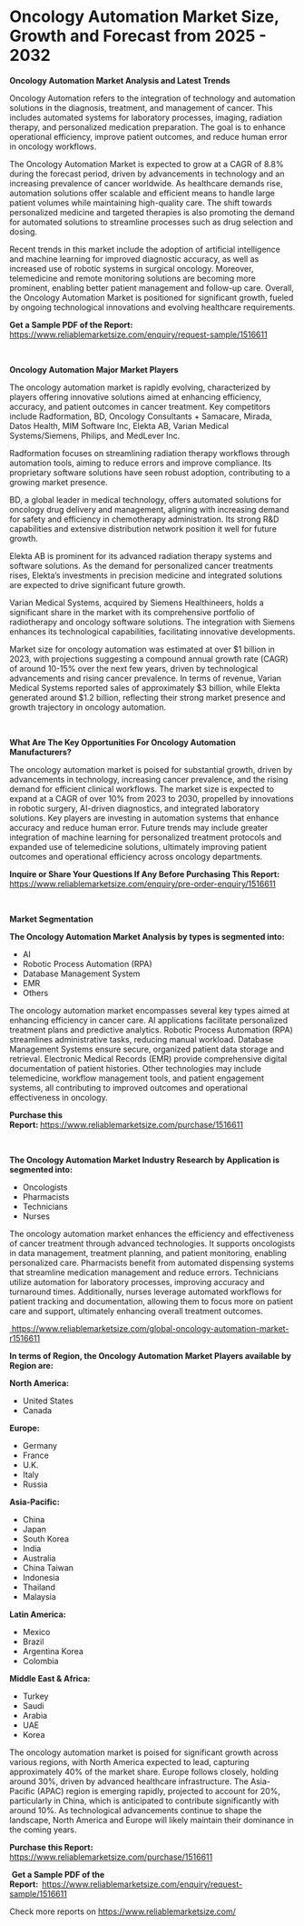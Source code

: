<p><h1>Oncology Automation Market Size, Growth and Forecast from 2025 - 2032</h1></p><p><strong>Oncology Automation Market Analysis and Latest Trends</strong></p>
<p><p>Oncology Automation refers to the integration of technology and automation solutions in the diagnosis, treatment, and management of cancer. This includes automated systems for laboratory processes, imaging, radiation therapy, and personalized medication preparation. The goal is to enhance operational efficiency, improve patient outcomes, and reduce human error in oncology workflows.</p><p>The Oncology Automation Market is expected to grow at a CAGR of 8.8% during the forecast period, driven by advancements in technology and an increasing prevalence of cancer worldwide. As healthcare demands rise, automation solutions offer scalable and efficient means to handle large patient volumes while maintaining high-quality care. The shift towards personalized medicine and targeted therapies is also promoting the demand for automated solutions to streamline processes such as drug selection and dosing.</p><p>Recent trends in this market include the adoption of artificial intelligence and machine learning for improved diagnostic accuracy, as well as increased use of robotic systems in surgical oncology. Moreover, telemedicine and remote monitoring solutions are becoming more prominent, enabling better patient management and follow-up care. Overall, the Oncology Automation Market is positioned for significant growth, fueled by ongoing technological innovations and evolving healthcare requirements.</p></p>
<p><strong>Get a Sample PDF of the Report:&nbsp;</strong> <a href="https://www.reliablemarketsize.com/enquiry/request-sample/1516611?utm_campaign=3248&utm_medium=2&utm_source=Github&utm_content=ia&utm_term=30032025&utm_id=oncology-automation">https://www.reliablemarketsize.com/enquiry/request-sample/1516611</a></p>
<p>&nbsp;</p>
<p><strong>Oncology Automation Major Market Players</strong></p>
<p><p>The oncology automation market is rapidly evolving, characterized by players offering innovative solutions aimed at enhancing efficiency, accuracy, and patient outcomes in cancer treatment. Key competitors include Radformation, BD, Oncology Consultants + Samacare, Mirada, Datos Health, MIM Software Inc, Elekta AB, Varian Medical Systems/Siemens, Philips, and MedLever Inc.</p><p>Radformation focuses on streamlining radiation therapy workflows through automation tools, aiming to reduce errors and improve compliance. Its proprietary software solutions have seen robust adoption, contributing to a growing market presence.</p><p>BD, a global leader in medical technology, offers automated solutions for oncology drug delivery and management, aligning with increasing demand for safety and efficiency in chemotherapy administration. Its strong R&D capabilities and extensive distribution network position it well for future growth.</p><p>Elekta AB is prominent for its advanced radiation therapy systems and software solutions. As the demand for personalized cancer treatments rises, Elekta’s investments in precision medicine and integrated solutions are expected to drive significant future growth.</p><p>Varian Medical Systems, acquired by Siemens Healthineers, holds a significant share in the market with its comprehensive portfolio of radiotherapy and oncology software solutions. The integration with Siemens enhances its technological capabilities, facilitating innovative developments.</p><p>Market size for oncology automation was estimated at over $1 billion in 2023, with projections suggesting a compound annual growth rate (CAGR) of around 10-15% over the next few years, driven by technological advancements and rising cancer prevalence. In terms of revenue, Varian Medical Systems reported sales of approximately $3 billion, while Elekta generated around $1.2 billion, reflecting their strong market presence and growth trajectory in oncology automation.</p></p>
<p>&nbsp;</p>
<p><strong>What Are The Key Opportunities For Oncology Automation Manufacturers?</strong></p>
<p><p>The oncology automation market is poised for substantial growth, driven by advancements in technology, increasing cancer prevalence, and the rising demand for efficient clinical workflows. The market size is expected to expand at a CAGR of over 10% from 2023 to 2030, propelled by innovations in robotic surgery, AI-driven diagnostics, and integrated laboratory solutions. Key players are investing in automation systems that enhance accuracy and reduce human error. Future trends may include greater integration of machine learning for personalized treatment protocols and expanded use of telemedicine solutions, ultimately improving patient outcomes and operational efficiency across oncology departments.</p></p>
<p><strong>Inquire or Share Your Questions If Any Before Purchasing This Report:</strong> <a href="https://www.reliablemarketsize.com/enquiry/pre-order-enquiry/1516611?utm_campaign=3248&utm_medium=2&utm_source=Github&utm_content=ia&utm_term=30032025&utm_id=oncology-automation">https://www.reliablemarketsize.com/enquiry/pre-order-enquiry/1516611</a></p>
<p>&nbsp;</p>
<p><strong>Market Segmentation</strong></p>
<p><strong>The Oncology Automation Market Analysis by types is segmented into:</strong></p>
<p><ul><li>AI</li><li>Robotic Process Automation (RPA)</li><li>Database Management System</li><li>EMR</li><li>Others</li></ul></p>
<p><p>The oncology automation market encompasses several key types aimed at enhancing efficiency in cancer care. AI applications facilitate personalized treatment plans and predictive analytics. Robotic Process Automation (RPA) streamlines administrative tasks, reducing manual workload. Database Management Systems ensure secure, organized patient data storage and retrieval. Electronic Medical Records (EMR) provide comprehensive digital documentation of patient histories. Other technologies may include telemedicine, workflow management tools, and patient engagement systems, all contributing to improved outcomes and operational effectiveness in oncology.</p></p>
<p><strong>Purchase this Report:&nbsp;</strong><a href="https://www.reliablemarketsize.com/purchase/1516611?utm_campaign=3248&utm_medium=2&utm_source=Github&utm_content=ia&utm_term=30032025&utm_id=oncology-automation">https://www.reliablemarketsize.com/purchase/1516611</a></p>
<p>&nbsp;</p>
<p><strong>The Oncology Automation Market Industry Research by Application is segmented into:</strong></p>
<p><ul><li>Oncologists</li><li>Pharmacists</li><li>Technicians</li><li>Nurses</li></ul></p>
<p><p>The oncology automation market enhances the efficiency and effectiveness of cancer treatment through advanced technologies. It supports oncologists in data management, treatment planning, and patient monitoring, enabling personalized care. Pharmacists benefit from automated dispensing systems that streamline medication management and reduce errors. Technicians utilize automation for laboratory processes, improving accuracy and turnaround times. Additionally, nurses leverage automated workflows for patient tracking and documentation, allowing them to focus more on patient care and support, ultimately enhancing overall treatment outcomes.</p></p>
<p><a href="https://www.reliablemarketsize.com/global-oncology-automation-market-r1516611?utm_campaign=3248&utm_medium=2&utm_source=Github&utm_content=ia&utm_term=30032025&utm_id=oncology-automation">&nbsp;https://www.reliablemarketsize.com/global-oncology-automation-market-r1516611</a></p>
<p><strong>In terms of Region, the Oncology Automation Market Players available by Region are:</strong></p>
<p>
    <p> <strong> North America: </strong>
        <ul>
            <li>United States</li>
            <li>Canada</li>
        </ul>
        </p> 
    <p> <strong> Europe: </strong>
        <ul>
            <li>Germany</li>
            <li>France</li>
            <li>U.K.</li>
            <li>Italy</li>
            <li>Russia</li>
        </ul>
        </p> 
    <p> <strong> Asia-Pacific: </strong>
        <ul>
            <li>China</li>
            <li>Japan</li>
            <li>South Korea</li>
            <li>India</li>
            <li>Australia</li>
            <li>China Taiwan</li>
            <li>Indonesia</li>
            <li>Thailand</li>
            <li>Malaysia</li>
        </ul>
        </p> 
    <p> <strong> Latin America: </strong>
        <ul>
            <li>Mexico</li>
            <li>Brazil</li>
            <li>Argentina Korea</li>
            <li>Colombia</li>
        </ul>
        </p> 
    <p> <strong> Middle East & Africa: </strong>
        <ul>
            <li>Turkey</li>
            <li>Saudi</li>
            <li>Arabia</li>
            <li>UAE</li>
            <li>Korea</li>
        </ul>
    </p>
    </p>
<p><p>The oncology automation market is poised for significant growth across various regions, with North America expected to lead, capturing approximately 40% of the market share. Europe follows closely, holding around 30%, driven by advanced healthcare infrastructure. The Asia-Pacific (APAC) region is emerging rapidly, projected to account for 20%, particularly in China, which is anticipated to contribute significantly with around 10%. As technological advancements continue to shape the landscape, North America and Europe will likely maintain their dominance in the coming years.</p></p>
<p><strong>Purchase this Report: </strong><a href="https://www.reliablemarketsize.com/purchase/1516611?utm_campaign=3248&utm_medium=2&utm_source=Github&utm_content=ia&utm_term=30032025&utm_id=oncology-automation">https://www.reliablemarketsize.com/purchase/1516611</a></p>
<p>&nbsp;<strong>Get a Sample PDF of the Report:&nbsp;&nbsp;</strong><a href="https://www.reliablemarketsize.com/enquiry/request-sample/1516611?utm_campaign=3248&utm_medium=2&utm_source=Github&utm_content=ia&utm_term=30032025&utm_id=oncology-automation">https://www.reliablemarketsize.com/enquiry/request-sample/1516611</a></p>
<p><strong></strong></p>
<p>Check more reports on <a href="https://www.reliablemarketsize.com/?utm_campaign=3248&utm_medium=2&utm_source=Github&utm_content=ia&utm_term=30032025&utm_id=oncology-automation">https://www.reliablemarketsize.com/</a></p>